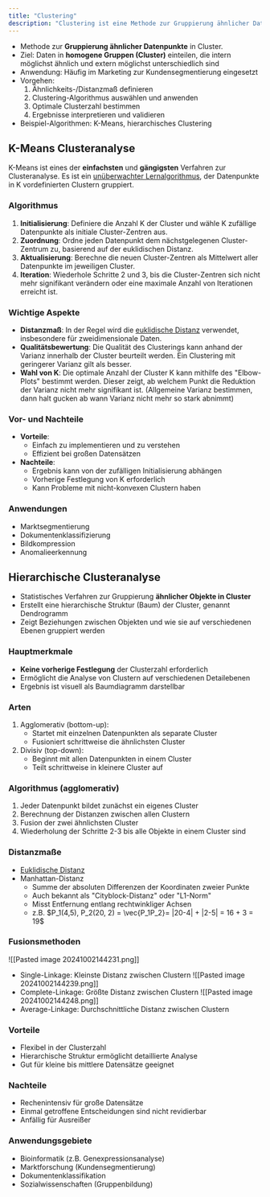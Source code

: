 ```yaml
---
title: "Clustering"
description: "Clustering ist eine Methode zur Gruppierung ähnlicher Datenpunkte in homogene Cluster, die intern ähnlich und extern unterschiedlich sind. Algorithmen wie K-Means und hierarchisches Clustering werden verwendet. Anwendungen sind Kundensegmentierung und Anomalieerkennung. Distanzmaße wie euklidische Distanz sind zentral."
---
```


- Methode zur **Gruppierung ähnlicher Datenpunkte** in Cluster.
- Ziel: Daten in **homogene Gruppen (Cluster)** einteilen, die intern möglichst ähnlich und extern möglichst unterschiedlich sind
- Anwendung: Häufig im Marketing zur Kundensegmentierung eingesetzt
- Vorgehen:
    1. Ähnlichkeits-/Distanzmaß definieren
    2. Clustering-Algorithmus auswählen und anwenden
    3. Optimale Clusterzahl bestimmen
    4. Ergebnisse interpretieren und validieren
- Beispiel-Algorithmen: K-Means, hierarchisches Clustering

## K-Means Clusteranalyse
K-Means ist eines der **einfachsten** und **gängigsten** Verfahren zur Clusteranalyse. Es ist ein [unüberwachter Lernalgorithmus](/open-fidup/lerninhalte/ueberwachtes-und-nicht-ueberwachtes-lernen), der Datenpunkte in K vordefinierten Clustern gruppiert.
### Algorithmus
1. **Initialisierung**: Definiere die Anzahl K der Cluster und wähle K zufällige Datenpunkte als initiale Cluster-Zentren aus.
2. **Zuordnung**: Ordne jeden Datenpunkt dem nächstgelegenen Cluster-Zentrum zu, basierend auf der euklidischen Distanz.
3. **Aktualisierung**: Berechne die neuen Cluster-Zentren als Mittelwert aller Datenpunkte im jeweiligen Cluster.
4. **Iteration**: Wiederhole Schritte 2 und 3, bis die Cluster-Zentren sich nicht mehr signifikant verändern oder eine maximale Anzahl von Iterationen erreicht ist.
### Wichtige Aspekte
- **Distanzmaß**: In der Regel wird die [euklidische Distanz](/open-fidup/lerninhalte/euklidische-distanz) verwendet, insbesondere für zweidimensionale Daten.
- **Qualitätsbewertung**: Die Qualität des Clusterings kann anhand der Varianz innerhalb der Cluster beurteilt werden. Ein Clustering mit geringerer Varianz gilt als besser.
- **Wahl von K**: Die optimale Anzahl der Cluster K kann mithilfe des "Elbow-Plots" bestimmt werden. Dieser zeigt, ab welchem Punkt die Reduktion der Varianz nicht mehr signifikant ist. (Allgemeine Varianz bestimmen, dann halt gucken ab wann Varianz nicht mehr so stark abnimmt)
### Vor- und Nachteile
- **Vorteile**:
	- Einfach zu implementieren und zu verstehen
	- Effizient bei großen Datensätzen
- **Nachteile**:
	- Ergebnis kann von der zufälligen Initialisierung abhängen
	- Vorherige Festlegung von K erforderlich
	- Kann Probleme mit nicht-konvexen Clustern haben
### Anwendungen
- Marktsegmentierung
- Dokumentenklassifizierung
- Bildkompression
- Anomalieerkennung

## Hierarchische Clusteranalyse
- Statistisches Verfahren zur Gruppierung **ähnlicher Objekte in Cluster**
- Erstellt eine hierarchische Struktur (Baum) der Cluster, genannt Dendrogramm
- Zeigt Beziehungen zwischen Objekten und wie sie auf verschiedenen Ebenen gruppiert werden

### Hauptmerkmale
- **Keine vorherige Festlegung** der Clusterzahl erforderlich
- Ermöglicht die Analyse von Clustern auf verschiedenen Detailebenen
- Ergebnis ist visuell als Baumdiagramm darstellbar

### Arten
1. Agglomerativ (bottom-up):
    - Startet mit einzelnen Datenpunkten als separate Cluster
    - Fusioniert schrittweise die ähnlichsten Cluster
2. Divisiv (top-down):
    - Beginnt mit allen Datenpunkten in einem Cluster
    - Teilt schrittweise in kleinere Cluster auf

### Algorithmus (agglomerativ)
1. Jeder Datenpunkt bildet zunächst ein eigenes Cluster
2. Berechnung der Distanzen zwischen allen Clustern
3. Fusion der zwei ähnlichsten Cluster
4. Wiederholung der Schritte 2-3 bis alle Objekte in einem Cluster sind

### Distanzmaße
- [Euklidische Distanz](/open-fidup/lerninhalte/euklidische-distanz)
- Manhattan-Distanz
	- Summe der absoluten Differenzen der Koordinaten zweier Punkte
	- Auch bekannt als "Cityblock-Distanz" oder "L1-Norm"
	- Misst Entfernung entlang rechtwinkliger Achsen
	- z.B. $P_1(4,5), P_2(20, 2) = \vec{P_1P_2}= |20-4| + |2-5| = 16 + 3 = 19$

### Fusionsmethoden
![[Pasted image 20241002144231.png]]
- Single-Linkage: Kleinste Distanz zwischen Clustern
![[Pasted image 20241002144239.png]]
- Complete-Linkage: Größte Distanz zwischen Clustern
![[Pasted image 20241002144248.png]]
- Average-Linkage: Durchschnittliche Distanz zwischen Clustern

### Vorteile
- Flexibel in der Clusterzahl
- Hierarchische Struktur ermöglicht detaillierte Analyse
- Gut für kleine bis mittlere Datensätze geeignet

### Nachteile
- Rechenintensiv für große Datensätze
- Einmal getroffene Entscheidungen sind nicht revidierbar
- Anfällig für Ausreißer

### Anwendungsgebiete
- Bioinformatik (z.B. Genexpressionsanalyse)
- Marktforschung (Kundensegmentierung)
- Dokumentenklassifikation
- Sozialwissenschaften (Gruppenbildung)